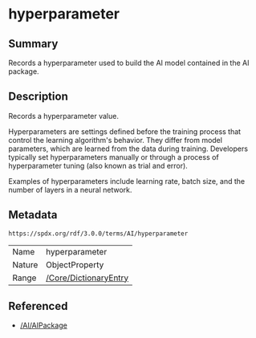 <!-- Automatically generated by spec-parser v2.1.0 on 2024-06-17T15:44:58.460830+00:00 -->
<!-- SPDX-License-Identifier: Community-Spec-1.0 -->

# hyperparameter

## Summary

Records a hyperparameter used to build the AI model contained in the AI
package.


## Description

Records a hyperparameter value.

Hyperparameters are settings defined before the training process that control
the learning algorithm's behavior. They differ from model parameters,
which are learned from the data during training. Developers typically set
hyperparameters manually or through a process of hyperparameter tuning
(also known as trial and error).

Examples of hyperparameters include learning rate, batch size, and the number
of layers in a neural network.


## Metadata

`https://spdx.org/rdf/3.0.0/terms/AI/hyperparameter`


| | |
|---|---|
| Name | hyperparameter |
| Nature | ObjectProperty |
| Range | [/Core/DictionaryEntry](../../Core/Classes/DictionaryEntry.md) |




## Referenced

- [/AI/AIPackage](../../AI/Classes/AIPackage.md)


